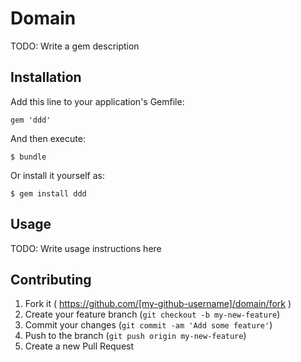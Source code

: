 # Domain

TODO: Write a gem description

## Installation

Add this line to your application's Gemfile:

    gem 'ddd'

And then execute:

    $ bundle

Or install it yourself as:

    $ gem install ddd

## Usage

TODO: Write usage instructions here

## Contributing

1. Fork it ( https://github.com/[my-github-username]/domain/fork )
2. Create your feature branch (`git checkout -b my-new-feature`)
3. Commit your changes (`git commit -am 'Add some feature'`)
4. Push to the branch (`git push origin my-new-feature`)
5. Create a new Pull Request

